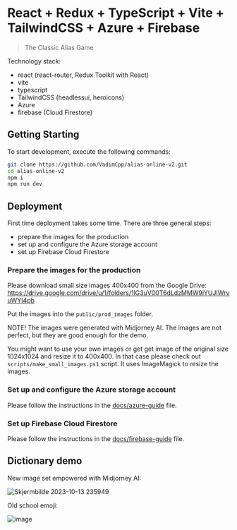 # React + Redux + TypeScript + Vite + TailwindCSS + Azure + Firebase

> The Classic Alias Game

Technology stack:

- react (react-router, Redux Toolkit with React)
- vite
- typescript
- TailwindCSS (headlessui, heroicons)
- Azure
- firebase (Cloud Firestore)

## Getting Starting

To start development, execute the following commands:

```bash
git clone https://github.com/VadimCpp/alias-online-v2.git
cd alias-online-v2
npm i
npm run dev
```

## Deployment

First time deployment takes some time. There are three general steps:

- prepare the images for the production
- set up and configure the Azure storage account
- set up Firebase Cloud Firestore

### Prepare the images for the production

Please download small size images 400x400 from the Google Drive:
https://drive.google.com/drive/u/1/folders/1lG3uV00T6dLdzMMW9iYUJIWrvuWYI4pb

Put the images into the `public/prod_images` folder.

NOTE! The images were generated with Midjorney AI. The images are not perfect, but they are good enough for the demo.

You might want to use your own images or get get image of the original size 1024x1024 and resize it to 400x400. In that case please check out `scripts/make_small_images.ps1` script. It uses ImageMagick to resize the images.

### Set up and configure the Azure storage account

Please follow the instructions in the [docs/azure-guide](docs/azure-guide.md) file.

### Set up Firebase Cloud Firestore

Please follow the instructions in the [docs/firebase-guide](docs/firebase-guide.md) file.

## Dictionary demo

New image set empowered with Midjorney AI:

![Skjermbilde 2023-10-13 235949](https://github.com/VadimCpp/alias-online-v2/assets/4641125/7ee78b69-a953-44e8-9c6e-b4791ff73c5b)

Old school emoji:

![image](https://github.com/VadimCpp/alias-online-v2/assets/4641125/5a89ef7d-0a6f-4585-8a1c-357f238aa8cc)
